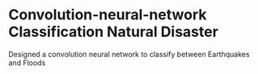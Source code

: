 # Convolution-neural-network Classification Natural Disaster
Designed a convolution neural network to classify between Earthquakes and Floods
